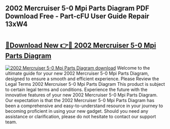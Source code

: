 ## 2002 Mercruiser 5-0 Mpi Parts Diagram PDF Download Free - Part-cFU User Guide Repair 13xW4

# <h2><a href="http://dfs1rii.blite.top/?on=2002+Mercruiser+5-0+Mpi+Parts+Diagram">🔗Download New 👉🔴 2002 Mercruiser 5-0 Mpi Parts Diagram</a></h2>

[![2002 Mercruiser 5-0 Mpi Parts Diagram download](https://i.imgur.com/lujVjoI.png)](http://dfs1rii.blite.top/?on=2002+Mercruiser+5-0+Mpi+Parts+Diagram)
Welcome to the ultimate guide for your new 2002 Mercruiser 5-0 Mpi Parts Diagram, designed to ensure a smooth and efficient experience. Please Review the Legal Terms 2002 Mercruiser 5-0 Mpi Parts Diagram This product is subject to certain legal terms and conditions. Experience the future with the innovative features of your new 2002 Mercruiser 5-0 Mpi Parts Diagram. Our expectation is that the 2002 Mercruiser 5-0 Mpi Parts Diagram has been a comprehensive and easy-to-understand resource in your journey to becoming proficient in using your new gadget. Should you need any assistance or clarification, please do not hesitate to contact our support team.
